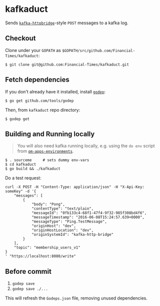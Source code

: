 # kafkaduct

Sends [`kafka-httpbridge`](http://git.svc.ft.com:8080/projects/MXT/repos/kafka-http-bridge/browse)-style `POST` messages to a kafka log.

## Checkout

Clone under your `GOPATH` as `$GOPATH/src/github.com/Financial-Times/kafkaduct`:

    $ git clone git@github.com:Financial-Times/kafkaduct.git

## Fetch dependencies

If you don't already have it installed, install [`godep`](https://github.com/tools/godep):

    $ go get github.com/tools/godep

Then, from `kafkaduct` repo directory:

    $ godep get

## Building and Running locally

> You will also need kafka running locally, e.g. using the `do env` script from  [`om-apps-environments`](http://git.svc.ft.com:8080/projects/OM/repos/om-apps-environments/browse).


    $ . sourceme     # sets dummy env-vars
    $ cd kafkaduct
    $ go build && ./kafkaduct

Do a test request:
```
curl -X POST -H "Content-Type: application/json" -H "X-Api-Key: someKey" -d '{
    "messages": [
        {
            "body": "Pong",
            "contentType": "text/plain",
            "messageId": "0fb133c4-68f1-47f4-9f32-985f308bd4f6",
            "messageTimestamp": "2016-06-08T15:24:57.639+0000",
            "messageType": "Ping.TestMessage",
            "originHost": "dev",
            "originHostLocation": "dev",
            "originSystemId": "kafka-http-bridge"
        }
    ],
    "topic": "membership_users_v1"
}
' "https://localhost:8080/write"

```

## Before commit

1. `godep save`
2. `godep save ./...`

This will refresh the `Godeps.json` file, removing unused dependencies.
